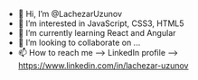 - 👋 Hi, I’m @LachezarUzunov
- 👀 I’m interested in JavaScript, CSS3, HTML5
- 🌱 I’m currently learning React and Angular
- 💞️ I’m looking to collaborate on ...
- 📫 How to reach me --> LinkedIn profile --> https://www.linkedin.com/in/lachezar-uzunov

<!---
LachezarUzunov/LachezarUzunov is a ✨ special ✨ repository because its `README.md` (this file) appears on your GitHub profile.
You can click the Preview link to take a look at your changes.
--->
